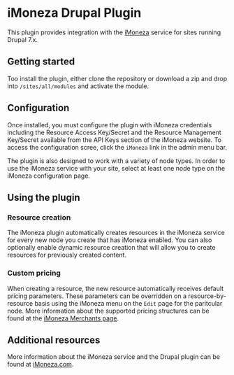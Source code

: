 # iMoneza Drupal Plugin
This plugin provides integration with the 
[iMoneza](http://www.imoneza.com "iMoneza") service for sites 
running Drupal 7.x.

## Getting started
Too install the plugin, either clone the repository or download a zip and 
drop into `/sites/all/modules` and activate the
module.

## Configuration
Once installed, you must configure the plugin with iMoneza credentials 
including the Resource Access Key/Secret and the 
Resource Management Key/Secret available from the API Keys section of the 
iMoneza website. To access the configuration
scree, click the `iMoneza` link in the admin menu bar.

The plugin is also designed to work with a variety of node types. In order to 
use the iMoneza service with your site, 
select at least one node type on the iMoneza configuration page.

## Using the plugin
### Resource creation
The iMoneza plugin automatically creates resources in the iMoneza service for 
every new node you create that has iMoneza
enabled. You can also optionally enable dynamic resource creation that will 
allow you to create resources for previously
created content.

### Custom pricing
When creating a resource, the new resource automatically receives default 
pricing parameters. These parameters can be 
overridden on a resource-by-resource basis using the iMoneza menu on the 
`Edit` page for the paritcular node. More information
about the supported pricing structures can be found at the 
[iMoneza Merchants page](https://www.imoneza.com/merchants/).

## Additional resources
More information about the iMoneza service and the Drupal plugin can be found 
at [iMoneza.com](http://www.imoneza.com "iMoneza").
